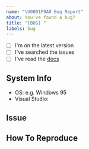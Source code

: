 ```yaml
---
name: "\U0001F9A0 Bug Report"
about: You've found a bug?
title: "[BUG] "
labels: bug
---
```


<!--
    Thanks for finding and submitting an issue.

    Have you...
-->

- [ ] I'm on the latest version
- [ ] I've searched the issues
- [ ] I've read the [docs](https://www.atlas.bi/docs/)

## System Info
 - OS: e.g. Windows 95
 - Visual Studio:


## Issue
<!-- A clear and concise description of what the bug is. -->

## How To Reproduce
<!-- Steps to reproduce the behavior -->

<!-- Thanks! 🤠 -->